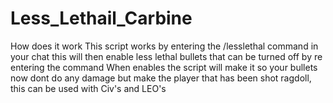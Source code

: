 # Less_Lethail_Carbine
How does it work  This script works by entering the /lesslethal command in your chat this will then enable less lethal bullets that can be turned off by re entering the command  When enables the script will make it so your bullets now dont do any damage but make the player that has been shot ragdoll, this can be used with Civ's and LEO's
